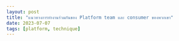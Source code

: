 ```yaml
---
layout: post
title: "แนวทางการทำงานร่วมกันของ Platform team และ consumer ของพวกเขา"
date: 2023-07-07
tags: [platform, technique]
---
```

